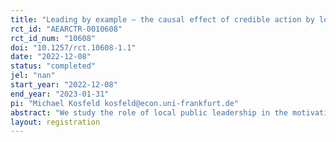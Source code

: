```yaml
---
title: "Leading by example – the causal effect of credible action by local government on citizens’ motivation and beliefs about others to fight climate change"
rct_id: "AEARCTR-0010608"
rct_id_num: "10608"
doi: "10.1257/rct.10608-1.1"
date: "2022-12-08"
status: "completed"
jel: "nan"
start_year: "2022-12-08"
end_year: "2023-01-31"
pi: "Michael Kosfeld kosfeld@econ.uni-frankfurt.de"
abstract: "We study the role of local public leadership in the motivation and belief about others to fight climate change using an online experiment with citizens from a large city in Germany."
layout: registration
---
```


